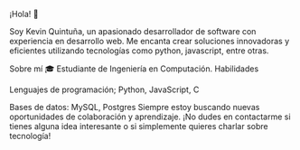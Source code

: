 ¡Hola! 👋

Soy Kevin Quintuña, un apasionado desarrollador de software con experiencia en desarrollo web. Me encanta crear soluciones innovadoras y eficientes utilizando tecnologías como python, javascript, entre otras.

Sobre mí
🎓 Estudiante de Ingeniería en Computación.
Habilidades

Lenguajes de programación; Python, JavaScript, C

Bases de datos: MySQL, Postgres
Siempre estoy buscando nuevas oportunidades de colaboración y aprendizaje. ¡No dudes en contactarme si tienes alguna idea interesante o si simplemente quieres charlar sobre tecnología!
